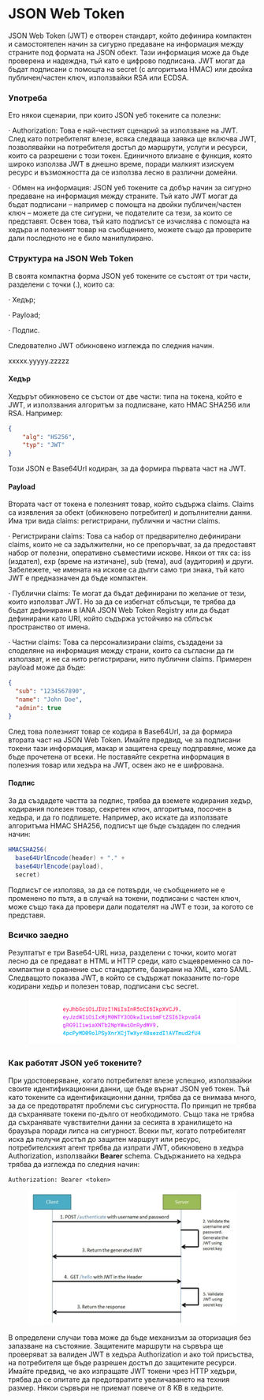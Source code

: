 # JSON Web Token

JSON Web Token (JWT) е отворен стандарт, който дефинира компактен и самостоятелен начин за сигурно предаване на информация между страните под формата на JSON обект. Тази информация може да бъде проверена и надеждна, тъй като е цифрово подписана. JWT могат да бъдат подписани с помощта на secret (с алгоритъма HMAC) или двойка публичен/частен ключ, използвайки RSA или ECDSA.

### Употреба

&#x20;Ето някои сценарии, при които JSON уеб токените са полезни:

·       Authorization: Това е най-честият сценарий за използване на JWT. След като потребителят влезе, всяка следваща заявка ще включва JWT, позволявайки на потребителя достъп до маршрути, услуги и ресурси, които са разрешени с този токен. Единичното влизане е функция, която широко използва JWT в днешно време, поради малкият изискуем ресурс и възможността да се използва лесно в различни домейни.

·       Обмен на информация: JSON уеб токените са добър начин за сигурно предаване на информация между страните. Тъй като JWT могат да бъдат подписани – например с помощта на двойки публичен/частен ключ – можете да сте сигурни, че подателите са тези, за които се представят. Освен това, тъй като подписът се изчислява с помощта на хедъра и полезният товар на съобщението, можете също да проверите дали последното не е било манипулирано.

### Структура на JSON Web Token

В своята компактна форма JSON уеб токените се състоят от три части, разделени с точки (.), които са:

·       Хедър;

·       Payload;

·       Подпис.

Следователно JWT обикновено изглежда по следния начин.

xxxxx.yyyyy.zzzzz

#### Хедър

Хедърът обикновено се състои от две части: типа на токена, който е JWT, и използвания алгоритъм за подписване, като HMAC SHA256 или RSA. Например: &#x20;

```json
{
	"alg": "HS256",
  	"typ": "JWT"
} 
```

Този JSON е Base64Url кодиран, за да формира първата част на JWT.

#### Payload

Втората част от токена е полезният товар, който съдържа claims. Claims са изявления за обект (обикновено потребител) и допълнителни данни. Има три вида claims: регистрирани, публични и частни claims. &#x20;

·       Регистрирани claims: Това са набор от предварително дефинирани claims, които не са задължителни, но се препоръчват, за да предоставят набор от полезни, оперативно съвместими искове. Някои от тях са: iss (издател), exp (време на изтичане), sub (тема), aud (аудитория) и други. Забележете, че имената на искове са дълги само три знака, тъй като JWT е предназначен да бъде компактен.

·       Публични claims: Те могат да бъдат дефинирани по желание от тези, които използват JWT. Но за да се избегнат сблъсъци, те трябва да бъдат дефинирани в IANA JSON Web Token Registry или да бъдат дефинирани като URI, който съдържа устойчиво на сблъсък пространство от имена.

·       Частни claims: Това са персонализирани claims, създадени за споделяне на информация между страни, които са съгласни да ги използват, и не са нито регистрирани, нито публични claims. Примерен payload може да бъде:

```json
{
  "sub": "1234567890",
  "name": "John Doe",
  "admin": true
}
```

След това полезният товар се кодира в Base64Url, за да формира втората част на JSON Web Token. Имайте предвид, че за подписани токени тази информация, макар и защитена срещу подправяне, може да бъде прочетена от всеки. Не поставяйте секретна информация в полезния товар или хедъра на JWT, освен ако не е шифрована.

#### Подпис

За да създадете частта за подпис, трябва да вземете кодирания хедър, кодирания полезен товар, секретен ключ, алгоритъма, посочен в хедъра, и да го подпишете. Например, ако искате да използвате алгоритъма HMAC SHA256, подписът ще бъде създаден по следния начин:

```java
HMACSHA256(
  base64UrlEncode(header) + "." +
  base64UrlEncode(payload),
  secret)
```

Подписът се използва, за да се потвърди, че съобщението не е променено по пътя, а в случай на токени, подписани с частен ключ, може също така да провери дали подателят на JWT е този, за когото се представя.

### Всичко заедно

Резултатът е три Base64-URL низа, разделени с точки, които могат лесно да се предават в HTML и HTTP среди, като същевременно са по-компактни в сравнение със стандартите, базирани на XML, като SAML. Следващото показва JWT, в който се съдържат показаните по-горе кодирани хедър и полезен товар, подписани със secret.

<figure><img src="../../../assets/image (156).png" alt=""><figcaption></figcaption></figure>

### Как работят JSON уеб токените?

При удостоверяване, когато потребителят влезе успешно, използвайки своите идентификационни данни, ще бъде върнат JSON уеб токен. Тъй като токените са идентификационни данни, трябва да се внимава много, за да се предотвратят проблеми със сигурността. По принцип не трябва да съхранявате токени по-дълго от необходимото. Също така не трябва да съхранявате чувствителни данни за сесията в хранилището на браузъра поради липса на сигурност. Всеки път, когато потребителят иска да получи достъп до защитен маршрут или ресурс, потребителският агент трябва да изпрати JWT, обикновено в хедъра Authorization, използвайки **Bearer** schema. Съдържанието на хедъра трябва да изглежда по следния начин:

```
Authorization: Bearer <token>
```

<figure><img src="../../../assets/image (158).png" alt=""><figcaption></figcaption></figure>

В определени случаи това може да бъде механизъм за оторизация без запазване на състояние. Защитените маршрути на сървъра ще проверяват за валиден JWT в хедъра Authorization и ако той присъства, на потребителя ще бъде разрешен достъп до защитените ресурси. Имайте предвид, че ако изпращате JWT токени чрез HTTP хедъри, трябва да се опитате да предотвратите увеличаването на техния размер. Някои сървъри не приемат повече от 8 KB в хедърите.
